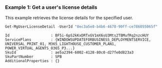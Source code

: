 ### Example 1: Get a user's license details

This example retrieves the license details for the specified user.

```powershell
Get-MgUserLicenseDetail -UserId "0ec3a5e8-b4b6-4678-90ff-ce786055065f" | Format-List
```

```Output
Id                   : BF5i-6pS2kKxDRTxGV1mX6sU3Mts2TBMufRq2nzcHUY
ServicePlans         : {WINDOWSUPDATEFORBUSINESS_DEPLOYMENTSERVICE, UNIVERSAL_PRINT_01, M365_LIGHTHOUSE_CUSTOMER_PLAN1, POWER_VIRTUAL_AGENTS_O365_P3...}
SkuId                : ae5a2394-6002-4128-80c0-d27fe0d823a3
SkuPartNumber        : SPB
AdditionalProperties : {}
```